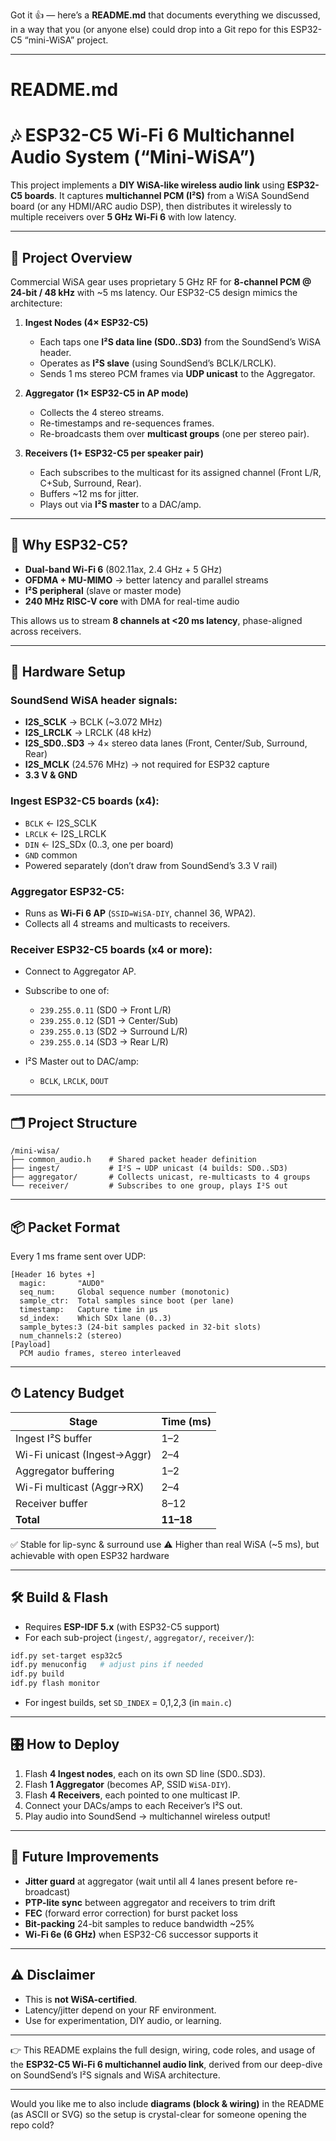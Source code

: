 Got it 👍 — here’s a **README.md** that documents everything we discussed, in a way that you (or anyone else) could drop into a Git repo for this ESP32-C5 “mini-WiSA” project.

---

# README.md

# 🎶 ESP32-C5 Wi-Fi 6 Multichannel Audio System (“Mini-WiSA”)

This project implements a **DIY WiSA-like wireless audio link** using **ESP32-C5 boards**.
It captures **multichannel PCM (I²S)** from a WiSA SoundSend board (or any HDMI/ARC audio DSP), then distributes it wirelessly to multiple receivers over **5 GHz Wi-Fi 6** with low latency.

---

## 🚀 Project Overview

Commercial WiSA gear uses proprietary 5 GHz RF for **8-channel PCM @ 24-bit / 48 kHz** with \~5 ms latency.
Our ESP32-C5 design mimics the architecture:

1. **Ingest Nodes (4× ESP32-C5)**

   * Each taps one **I²S data line (SD0..SD3)** from the SoundSend’s WiSA header.
   * Operates as **I²S slave** (using SoundSend’s BCLK/LRCLK).
   * Sends 1 ms stereo PCM frames via **UDP unicast** to the Aggregator.

2. **Aggregator (1× ESP32-C5 in AP mode)**

   * Collects the 4 stereo streams.
   * Re-timestamps and re-sequences frames.
   * Re-broadcasts them over **multicast groups** (one per stereo pair).

3. **Receivers (1+ ESP32-C5 per speaker pair)**

   * Each subscribes to the multicast for its assigned channel (Front L/R, C+Sub, Surround, Rear).
   * Buffers \~12 ms for jitter.
   * Plays out via **I²S master** to a DAC/amp.

---

## 📡 Why ESP32-C5?

* **Dual-band Wi-Fi 6** (802.11ax, 2.4 GHz + 5 GHz)
* **OFDMA + MU-MIMO** → better latency and parallel streams
* **I²S peripheral** (slave or master mode)
* **240 MHz RISC-V core** with DMA for real-time audio

This allows us to stream **8 channels at <20 ms latency**, phase-aligned across receivers.

---

## 🔌 Hardware Setup

### SoundSend WiSA header signals:

* **I2S\_SCLK** → BCLK (\~3.072 MHz)
* **I2S\_LRCLK** → LRCLK (48 kHz)
* **I2S\_SD0..SD3** → 4× stereo data lanes (Front, Center/Sub, Surround, Rear)
* **I2S\_MCLK** (24.576 MHz) → not required for ESP32 capture
* **3.3 V & GND**

### Ingest ESP32-C5 boards (x4):

* `BCLK` ← I2S\_SCLK
* `LRCLK` ← I2S\_LRCLK
* `DIN`   ← I2S\_SDx (0..3, one per board)
* `GND` common
* Powered separately (don’t draw from SoundSend’s 3.3 V rail)

### Aggregator ESP32-C5:

* Runs as **Wi-Fi 6 AP** (`SSID=WiSA-DIY`, channel 36, WPA2).
* Collects all 4 streams and multicasts to receivers.

### Receiver ESP32-C5 boards (x4 or more):

* Connect to Aggregator AP.
* Subscribe to one of:

  * `239.255.0.11` (SD0 → Front L/R)
  * `239.255.0.12` (SD1 → Center/Sub)
  * `239.255.0.13` (SD2 → Surround L/R)
  * `239.255.0.14` (SD3 → Rear L/R)
* I²S Master out to DAC/amp:

  * `BCLK`, `LRCLK`, `DOUT`

---

## 🗂 Project Structure

```
/mini-wisa/
├── common_audio.h    # Shared packet header definition
├── ingest/           # I²S → UDP unicast (4 builds: SD0..SD3)
├── aggregator/       # Collects unicast, re-multicasts to 4 groups
└── receiver/         # Subscribes to one group, plays I²S out
```

---

## 📦 Packet Format

Every 1 ms frame sent over UDP:

```
[Header 16 bytes +]
  magic:       "AUD0"
  seq_num:     Global sequence number (monotonic)
  sample_ctr:  Total samples since boot (per lane)
  timestamp:   Capture time in µs
  sd_index:    Which SDx lane (0..3)
  sample_bytes:3 (24-bit samples packed in 32-bit slots)
  num_channels:2 (stereo)
[Payload]
  PCM audio frames, stereo interleaved
```

---

## ⏱ Latency Budget

| Stage                       | Time (ms) |
| --------------------------- | --------- |
| Ingest I²S buffer           | 1–2       |
| Wi-Fi unicast (Ingest→Aggr) | 2–4       |
| Aggregator buffering        | 1–2       |
| Wi-Fi multicast (Aggr→RX)   | 2–4       |
| Receiver buffer             | 8–12      |
| **Total**                   | **11–18** |

✅ Stable for lip-sync & surround use
⚠️ Higher than real WiSA (\~5 ms), but achievable with open ESP32 hardware

---

## 🛠 Build & Flash

* Requires **ESP-IDF 5.x** (with ESP32-C5 support)
* For each sub-project (`ingest/`, `aggregator/`, `receiver/`):

```bash
idf.py set-target esp32c5
idf.py menuconfig   # adjust pins if needed
idf.py build
idf.py flash monitor
```

* For ingest builds, set `SD_INDEX` = 0,1,2,3 (in `main.c`)

---

## 🎛 How to Deploy

1. Flash **4 Ingest nodes**, each on its own SD line (SD0..SD3).
2. Flash **1 Aggregator** (becomes AP, SSID `WiSA-DIY`).
3. Flash **4 Receivers**, each pointed to one multicast IP.
4. Connect your DACs/amps to each Receiver’s I²S out.
5. Play audio into SoundSend → multichannel wireless output!

---

## 🧭 Future Improvements

* **Jitter guard** at aggregator (wait until all 4 lanes present before re-broadcast)
* **PTP-lite sync** between aggregator and receivers to trim drift
* **FEC** (forward error correction) for burst packet loss
* **Bit-packing** 24-bit samples to reduce bandwidth \~25%
* **Wi-Fi 6e (6 GHz)** when ESP32-C6 successor supports it

---

## ⚠️ Disclaimer

* This is **not WiSA-certified**.
* Latency/jitter depend on your RF environment.
* Use for experimentation, DIY audio, or learning.

---

👉 This README explains the full design, wiring, code roles, and usage of the **ESP32-C5 Wi-Fi 6 multichannel audio link**, derived from our deep-dive on SoundSend’s I²S signals and WiSA architecture.

---

Would you like me to also include **diagrams (block & wiring)** in the README (as ASCII or SVG) so the setup is crystal-clear for someone opening the repo cold?
